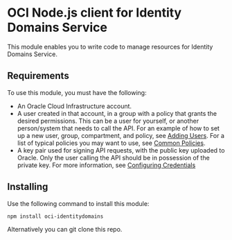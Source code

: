 
# OCI Node.js client for Identity Domains Service

This module enables you to write code to manage resources for Identity Domains Service.

## Requirements

To use this module, you must have the following:

- An Oracle Cloud Infrastructure account.
- A user created in that account, in a group with a policy that grants the desired permissions. This can be a user for yourself, or another person/system that needs to call the API. For an example of how to set up a new user, group, compartment, and policy, see [Adding Users](https://docs.cloud.oracle.com/en-us/iaas/Content/GSG/Tasks/addingusers.htm). For a list of typical policies you may want to use, see [Common Policies](https://docs.cloud.oracle.com/en-us/iaas/Content/Identity/Concepts/commonpolicies.htm).
- A key pair used for signing API requests, with the public key uploaded to Oracle. Only the user calling the API should be in possession of the private key. For more information, see [Configuring Credentials](https://docs.cloud.oracle.com/en-us/iaas/Content/API/SDKDocs/typescriptsdkgettingstarted.htm#Configure)

## Installing

Use the following command to install this module:

```
npm install oci-identitydomains
```

Alternatively you can git clone this repo.

